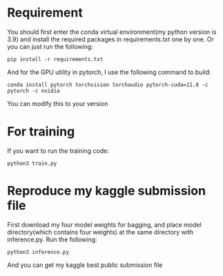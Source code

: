 # Requirement
You should first enter the conda virtual environment(my python version is 3.9) and install the required packages in requirements.txt one by one. Or you can just run the following:
```
pip install -r requirements.txt
```
And for the GPU utility in pytorch, I use the following command to build:
```
conda install pytorch torchvision torchaudio pytorch-cuda=11.8 -c pytorch -c nvidia
```
You can modify this to your version

# For training
If you want to run the training code:
```
python3 train.py
```

# Reproduce my kaggle submission file
First download my four model weights for bagging, and place model directory(which contains four weights) at the same directory with inference.py. Run the following:
```
python3 inference.py
```
And you can get my kaggle best public submission file